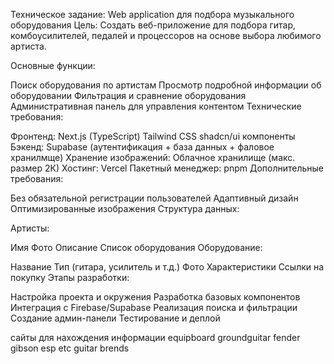 Техническое задание: Web application для подбора музыкального оборудования
Цель:
Создать веб-приложение для подбора гитар, комбоусилителей, педалей и процессоров на основе выбора любимого артиста.

Основные функции:

Поиск оборудования по артистам
Просмотр подробной информации об оборудовании
Фильтрация и сравнение оборудования
Административная панель для управления контентом
Технические требования:

Фронтенд:
Next.js (TypeScript)
Tailwind CSS
shadcn/ui компоненты
Бэкенд:
Supabase (аутентификация + база данных + фаловое хранилмще)
Хранение изображений:
Облачное хранилище (макс. размер 2К)
Хостинг:
Vercel
Пакетный менеджер:
pnpm
Дополнительные требования:

Без обязательной регистрации пользователей
Адаптивный дизайн
Оптимизированные изображения
Структура данных:

Артисты:

Имя
Фото
Описание
Список оборудования
Оборудование:

Название
Тип (гитара, усилитель и т.д.)
Фото
Характеристики
Ссылки на покупку
Этапы разработки:

Настройка проекта и окружения
Разработка базовых компонентов
Интеграция с Firebase/Supabase
Реализация поиска и фильтрации
Создание админ-панели
Тестирование и деплой



сайты для нахождения информации
equipboard
groundguitar
fender
gibson
esp
etc guitar brends